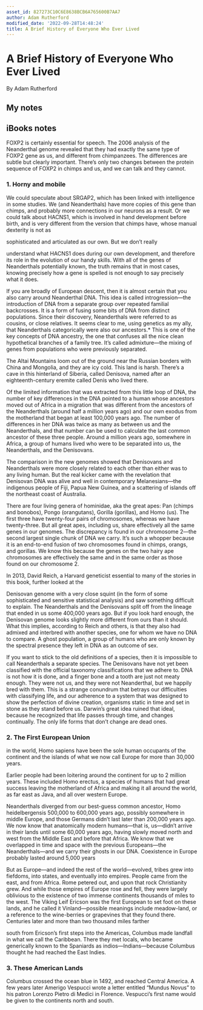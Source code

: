 ```yaml
---
asset_id: 827273C10C6E8638BCB6A765600B7AA7
author: Adam Rutherford
modified_date: '2022-09-28T14:48:24'
title: A Brief History of Everyone Who Ever Lived
---
```


# A Brief History of Everyone Who Ever Lived

By Adam Rutherford

## My notes <a name="my_notes_dont_delete"></a>



## iBooks notes <a name="ibooks_notes_dont_delete"></a>

FOXP2 is certainly essential for speech. The 2006 analysis of the Neanderthal genome revealed that they had exactly the same type of FOXP2 gene as us, and different from chimpanzees. The differences are subtle but clearly important. There’s only two changes between the protein sequence of FOXP2 in chimps and us, and we can talk and they cannot.

### 1. Horny and mobile

We could speculate about SRGAP2, which has been linked with intelligence in some studies. We (and Neanderthals) have more copies of this gene than chimps, and probably more connections in our neurons as a result. Or we could talk about HACNS1, which is involved in hand development before birth, and is very different from the version that chimps have, whose manual dexterity is not as

sophisticated and articulated as our own. But we don’t really

understand what HACNS1 does during our own development, and therefore its role in the evolution of our handy skills. With all of the genes of Neanderthals potentially known, the truth remains that in most cases, knowing precisely how a gene is spelled is not enough to say precisely what it does.

If you are broadly of European descent, then it is almost certain that you also carry around Neanderthal DNA. This idea is called introgression—the introduction of DNA from a separate group over repeated familial backcrosses. It is a form of fusing some bits of DNA from distinct populations. Since their discovery, Neanderthals were referred to as cousins, or close relatives. It seems clear to me, using genetics as my ally, that Neanderthals categorically were also our ancestors.* This is one of the key concepts of DNA ancestry, the one that confuses all the nice clean hypothetical branches of a family tree. It’s called admixture—the mixing of genes from populations who were previously separated.

The Altai Mountains loom out of the ground near the Russian borders with China and Mongolia, and they are icy cold. This land is harsh. There’s a cave in this hinterland of Siberia, called Denisova, named after an eighteenth-century eremite called Denis who lived there.

Of the limited information that was extracted from this little loop of DNA, the number of key differences in the DNA pointed to a human whose ancestors moved out of Africa in a migration that was different from the ancestors of the Neanderthals (around half a million years ago) and our own exodus from the motherland that began at least 100,000 years ago. The number of differences in her DNA was twice as many as between us and the Neanderthals, and that number can be used to calculate the last common ancestor of these three people. Around a million years ago, somewhere in Africa, a group of humans lived who were to be separated into us, the Neanderthals, and the Denisovans.

The comparison in the new genomes showed that Denisovans and Neanderthals were more closely related to each other than either was to any living human. But the real kicker came with the revelation that Denisovan DNA was alive and well in contemporary Melanesians—the indigenous people of Fiji, Papua New Guinea, and a scattering of islands off the northeast coast of Australia.

There are four living genera of hominidae, aka the great apes: Pan (chimps and bonobos), Pongo (orangutans), Gorilla (gorillas), and Homo (us). The first three have twenty-four pairs of chromosomes, whereas we have twenty-three. But all great apes, including us, share effectively all the same genes in our genomes. The discrepancy is found in our chromosome 2—the second largest single chunk of DNA we carry. It’s such a whopper because it is an end-to-end fusion of two chromosomes found in chimps, orangs, and gorillas. We know this because the genes on the two hairy ape chromosomes are effectively the same and in the same order as those found on our chromosome 2.

In 2013, David Reich, a Harvard geneticist essential to many of the stories in this book, further looked at the

Denisovan genome with a very close squint (in the form of some sophisticated and sensitive statistical analysis) and saw something difficult to explain. The Neanderthals and the Denisovans split off from the lineage that ended in us some 400,000 years ago. But if you look hard enough, the Denisovan genome looks slightly more different from ours than it should. What this implies, according to Reich and others, is that they also had admixed and interbred with another species, one for whom we have no DNA to compare. A ghost population, a group of humans who are only known by the spectral presence they left in DNA as an outcome of sex.

If you want to stick to the old definitions of a species, then it is impossible to call Neanderthals a separate species. The Denisovans have not yet been classified with the official taxonomy classifications that we adhere to. DNA is not how it is done, and a finger bone and a tooth are just not meaty enough. They were not us, and they were not Neanderthal, but we happily bred with them. This is a strange conundrum that betrays our difficulties with classifying life, and our adherence to a system that was designed to show the perfection of divine creation, organisms static in time and set in stone as they stand before us. Darwin’s great idea ruined that ideal, because he recognized that life passes through time, and changes continually. The only life forms that don’t change are dead ones.

### 2. The First European Union

in the world, Homo sapiens have been the sole human occupants of the continent and the islands of what we now call Europe for more than 30,000 years.

  Earlier people had been loitering around the continent for up to 2 million years. These included Homo erectus, a species of humans that had great success leaving the motherland of Africa and making it all around the world, as far east as Java, and all over western Europe.

Neanderthals diverged from our best-guess common ancestor, Homo heidelbergensis 500,000 to 600,000 years ago, possibly somewhere in middle Europe, and those Germans didn’t last later than 200,000 years ago. We now know that anatomically modern humans—that is, us—didn’t arrive in their lands until some 60,000 years ago, having slowly moved north and west from the Middle East and before that Africa. We know that we overlapped in time and space with the previous Europeans—the Neanderthals—and we carry their ghosts in our DNA. Coexistence in Europe probably lasted around 5,000 years

But as Europe—and indeed the rest of the world—evolved, tribes grew into fiefdoms, into states, and eventually into empires. People came from the east, and from Africa. Rome petered out, and upon that rock Christianity grew. And while those empires of Europe rose and fell, they were largely oblivious to the existence of two immense continents thousands of miles to the west. The Viking Leif Ericson was the first European to set foot on these lands, and he called it Vinland—possible meanings include meadow-land, or a reference to the wine-berries or grapevines that they found there. Centuries later and more than two thousand miles farther

south from Ericson’s first steps into the Americas, Columbus made landfall in what we call the Caribbean. There they met locals, who became generically known to the Spaniards as indios—Indians—because Columbus thought he had reached the East Indies.

### 3. These American Lands

Columbus crossed the ocean blue in 1492, and reached Central America. A few years later Amerigo Vespucci wrote a letter entitled “Mundus Novus” to his patron Lorenzo Pietro di Medici in Florence. Vespucci’s first name would be given to the continents north and south.